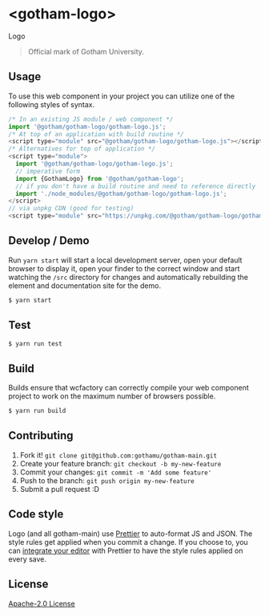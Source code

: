 # &lt;gotham-logo&gt;

Logo
> Official mark of Gotham University.

## Usage
To use this web component in your project you can utilize one of the following styles of syntax.

```js
/* In an existing JS module / web component */
import '@gotham/gotham-logo/gotham-logo.js';
/* At top of an application with build routine */
<script type="module" src="@gotham/gotham-logo/gotham-logo.js"></script>
/* Alternatives for top of application */
<script type="module">
  import '@gotham/gotham-logo/gotham-logo.js';
  // imperative form
  import {GothamLogo} from '@gotham/gotham-logo';
  // if you don't have a build routine and need to reference directly
  import './node_modules/@gotham/gotham-logo/gotham-logo.js';
</script>
// via unpkg CDN (good for testing)
<script type="module" src="https://unpkg.com/@gotham/gotham-logo/gotham-logo.js"></script>
```

## Develop / Demo
Run `yarn start` will start a local development server, open your default browser to display it, open your finder to the correct window and start watching the `/src` directory for changes and automatically rebuilding the element and documentation site for the demo.
```bash
$ yarn start
```

## Test

```bash
$ yarn run test
```

## Build
Builds ensure that wcfactory can correctly compile your web component project to
work on the maximum number of browsers possible.
```bash
$ yarn run build
```

## Contributing

1. Fork it! `git clone git@github.com:gothamu/gotham-main.git`
2. Create your feature branch: `git checkout -b my-new-feature`
3. Commit your changes: `git commit -m 'Add some feature'`
4. Push to the branch: `git push origin my-new-feature`
5. Submit a pull request :D

## Code style

Logo (and all gotham-main) use [Prettier][prettier] to auto-format JS and JSON.  The style rules get applied when you commit a change.  If you choose to, you can [integrate your editor][prettier-ed] with Prettier to have the style rules applied on every save.

[prettier]: https://github.com/prettier/prettier/
[prettier-ed]: https://github.com/prettier/prettier/#editor-integration
[polyserve]: https://github.com/Polymer/polyserve
[web-component-tester]: https://github.com/Polymer/web-component-tester

## License
[Apache-2.0 License](http://opensource.org/licenses/Apache-2.0)